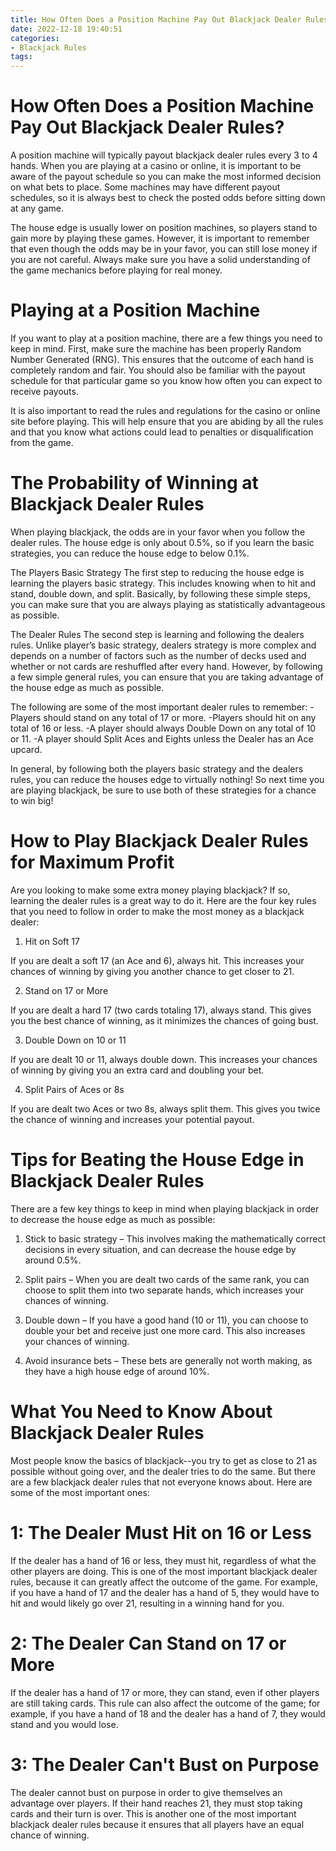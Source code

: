 ```yaml
---
title: How Often Does a Position Machine Pay Out Blackjack Dealer Rules 
date: 2022-12-18 19:40:51
categories:
- Blackjack Rules
tags:
---
```



#  How Often Does a Position Machine Pay Out Blackjack Dealer Rules? 

A position machine will typically payout blackjack dealer rules every 3 to 4 hands. When you are playing at a casino or online, it is important to be aware of the payout schedule so you can make the most informed decision on what bets to place. Some machines may have different payout schedules, so it is always best to check the posted odds before sitting down at any game.

The house edge is usually lower on position machines, so players stand to gain more by playing these games. However, it is important to remember that even though the odds may be in your favor, you can still lose money if you are not careful. Always make sure you have a solid understanding of the game mechanics before playing for real money.

# Playing at a Position Machine 

If you want to play at a position machine, there are a few things you need to keep in mind. First, make sure the machine has been properly Random Number Generated (RNG). This ensures that the outcome of each hand is completely random and fair. You should also be familiar with the payout schedule for that particular game so you know how often you can expect to receive payouts.

It is also important to read the rules and regulations for the casino or online site before playing. This will help ensure that you are abiding by all the rules and that you know what actions could lead to penalties or disqualification from the game.

#  The Probability of Winning at Blackjack Dealer Rules 

When playing blackjack, the odds are in your favor when you follow the dealer rules. The house edge is only about 0.5%, so if you learn the basic strategies, you can reduce the house edge to below 0.1%. 

The Players Basic Strategy 
The first step to reducing the house edge is learning the players basic strategy. This includes knowing when to hit and stand, double down, and split. Basically, by following these simple steps, you can make sure that you are always playing as statistically advantageous as possible. 

The Dealer Rules 
The second step is learning and following the dealers rules. Unlike player’s basic strategy, dealers strategy is more complex and depends on a number of factors such as the number of decks used and whether or not cards are reshuffled after every hand. However, by following a few simple general rules, you can ensure that you are taking advantage of the house edge as much as possible. 

The following are some of the most important dealer rules to remember: 
-Players should stand on any total of 17 or more.
-Players should hit on any total of 16 or less.
-A player should always Double Down on any total of 10 or 11. 
-A player should Split Aces and Eights unless the Dealer has an Ace upcard. 

In general, by following both the players basic strategy and the dealers rules, you can reduce the houses edge to virtually nothing! So next time you are playing blackjack, be sure to use both of these strategies for a chance to win big!

#  How to Play Blackjack Dealer Rules for Maximum Profit 

Are you looking to make some extra money playing blackjack? If so, learning the dealer rules is a great way to do it. Here are the four key rules that you need to follow in order to make the most money as a blackjack dealer:

1. Hit on Soft 17

If you are dealt a soft 17 (an Ace and 6), always hit. This increases your chances of winning by giving you another chance to get closer to 21.

2. Stand on 17 or More

If you are dealt a hard 17 (two cards totaling 17), always stand. This gives you the best chance of winning, as it minimizes the chances of going bust.

3. Double Down on 10 or 11

If you are dealt 10 or 11, always double down. This increases your chances of winning by giving you an extra card and doubling your bet.

4. Split Pairs of Aces or 8s

If you are dealt two Aces or two 8s, always split them. This gives you twice the chance of winning and increases your potential payout.

#  Tips for Beating the House Edge in Blackjack Dealer Rules 

There are a few key things to keep in mind when playing blackjack in order to decrease the house edge as much as possible:

1. Stick to basic strategy – This involves making the mathematically correct decisions in every situation, and can decrease the house edge by around 0.5%.

2. Split pairs – When you are dealt two cards of the same rank, you can choose to split them into two separate hands, which increases your chances of winning.

3. Double down – If you have a good hand (10 or 11), you can choose to double your bet and receive just one more card. This also increases your chances of winning.

4. Avoid insurance bets – These bets are generally not worth making, as they have a high house edge of around 10%.

#  What You Need to Know About Blackjack Dealer Rules

Most people know the basics of blackjack--you try to get as close to 21 as possible without going over, and the dealer tries to do the same. But there are a few blackjack dealer rules that not everyone knows about. Here are some of the most important ones:

# 1: The Dealer Must Hit on 16 or Less

If the dealer has a hand of 16 or less, they must hit, regardless of what the other players are doing. This is one of the most important blackjack dealer rules, because it can greatly affect the outcome of the game. For example, if you have a hand of 17 and the dealer has a hand of 5, they would have to hit and would likely go over 21, resulting in a winning hand for you.

# 2: The Dealer Can Stand on 17 or More

If the dealer has a hand of 17 or more, they can stand, even if other players are still taking cards. This rule can also affect the outcome of the game; for example, if you have a hand of 18 and the dealer has a hand of 7, they would stand and you would lose.

# 3: The Dealer Can't Bust on Purpose

The dealer cannot bust on purpose in order to give themselves an advantage over players. If their hand reaches 21, they must stop taking cards and their turn is over. This is another one of the most important blackjack dealer rules because it ensures that all players have an equal chance of winning.